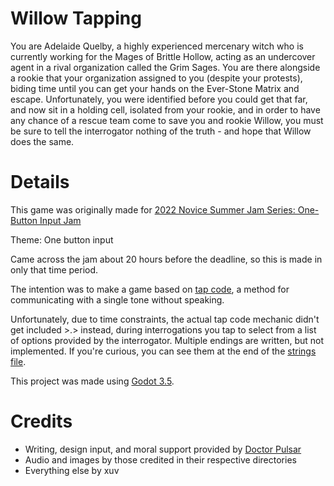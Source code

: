 # Willow Tapping

You are Adelaide Quelby, a highly experienced mercenary witch who is currently working for the Mages of Brittle Hollow, acting as an undercover agent in a rival organization called the Grim Sages. You are there alongside a rookie that your organization assigned to you (despite your protests), biding time until you can get your hands on the Ever-Stone Matrix and escape. Unfortunately, you were identified before you could get that far, and now sit in a holding cell, isolated from your rookie, and in order to have any chance of a rescue team come to save you and rookie Willow, you must be sure to tell the interrogator nothing of the truth - and hope that Willow does the same.


# Details

This game was originally made for [2022 Novice Summer Jam Series: One-Button Input Jam](https://itch.io/jam/nsjs-2022-jam-9)

Theme: One button input

Came across the jam about 20 hours before the deadline, so this is made in only that time period. 

The intention was to make a game based on [tap code](https://en.wikipedia.org/wiki/Tap_code), a method for communicating with a single tone without speaking.

Unfortunately, due to time constraints, the actual tap code mechanic didn't get included >.> instead, during interrogations you tap to select from a list of options provided by the interrogator. Multiple endings are written, but not implemented. If you're curious, you can see them at the end of the [strings file](./text/strings.csv).


This project was made using [Godot 3.5](https://godotengine.org/).


# Credits

- Writing, design input, and moral support provided by [Doctor Pulsar](https://www.twitch.tv/DoctorPulsar)
- Audio and images by those credited in their respective directories
- Everything else by xuv
